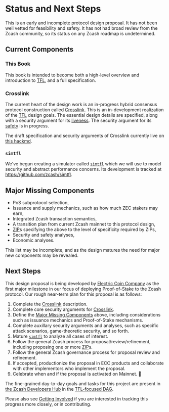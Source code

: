 # Status and Next Steps

This is an early and incomplete protocol design proposal. It has not been well vetted for feasibility and safety. It has not had broad review from the Zcash community, so its status on any Zcash roadmap is undetermined.

## Current Components

### This Book

This book is intended to become both a high-level overview and introduction to [TFL](../terminology.md#definition-tfl), and a full specification.

### Crosslink

The current heart of the design work is an in-progress hybrid consensus protocol construction called [Crosslink](../terminology.md#definition-crosslink). This is an in-development realization of the [TFL](../terminology.md#definition-tfl) design goals. The essential design details are specified, along with a security argument for its [liveness](../terminology.md#definition-liveness). The security argument for its [safety](../terminology.md#definition-liveness) is in progress.

The draft specification and security arguments of Crosslink currently live on [this hackmd](https://hackmd.io/JqENg--qSmyqRt_RqY7Whw?view).

### `simtfl`

We've begun creating a simulator called [`simtfl`](../terminology.md#definition-simtfl) which we will use to model security and abstract performance concerns. Its development is tracked at <https://github.com/zcash/simtfl>.

## Major Missing Components

- PoS subprotocol selection,
- Issuance and supply mechanics, such as how much ZEC stakers may earn,
- Integrated Zcash transaction semantics,
- A transition plan from current Zcash mainnet to this protocol design,
- [ZIP](../terminology.md#definition-zip)s specifying the above to the level of specificity required by ZIPs,
- Security and safety analyses,
- Economic analyses.

This list may be incomplete, and as the design matures the need for major new components may be revealed.

## Next Steps

This design proposal is being developed by [Electric Coin Company](https://electriccoin.co/) as the first major milestone in our focus of deploying Proof-of-Stake to the Zcash protocol. Our rough near-term plan for this proposal is as follows:

1. Complete the [Crosslink](../terminology.md#definition-crosslink) description.
2. Complete core security arguments for [Crosslink](../terminology.md#definition-crosslink).
3. Define the [Major Missing Components](#major-missing-components) above, including considerations such as issuance mechanics and Proof-of-Stake mechanisms.
4. Complete auxillary security arguments and analyses, such as specific attack scenarios, game-theoretic security, and so forth.
5. Mature [`simtfl`](../terminology.md#definition-simtfl) to analyze all cases of interest.
6. Follow the general Zcash process for proposal/review/refinement, including proposing one or more [ZIP](../terminology.md#definition-zip)s.
7. Follow the general Zcash governance process for proposal review and refinement.
8. If accepted, productionize the proposal in ECC products and collaborate with other implementors who implement the proposal.
9. Celebrate when and if the proposal is activated on Mainnet. 🎉

The fine-grained day-to-day goals and tasks for this project are present in [the Zcash Developers Hub](https://zcash.github.io/developers) in the [TFL-focused DAG](https://zcash.github.io/developers/zcash-tfl-dag).

Please also see [Getting Involved](./getting-involved.md) if you are interested in tracking this progress more closely, or in contributing.

